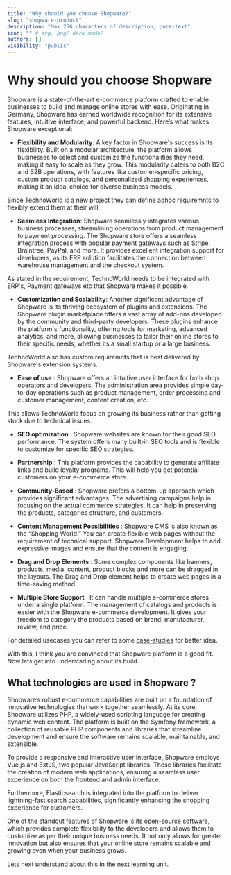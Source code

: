 ```yaml
---
title: "Why should you choose Shopware?"
slug: "shopware-product"
description: "Max 256 characters of description, pure-text"
icon: "" # svg, png? dark mode?
authors: []
visibility: "public"
---
```


# Why should you choose Shopware

Shopware is a state-of-the-art e-commerce platform crafted to enable businesses to build and manage online stores with ease. Originating in Germany, Shopware has earned worldwide recognition for its extensive features, intuitive interface, and powerful backend. Here’s what makes Shopware exceptional:

- **Flexibility and Modularity**: A key factor in Shopware's success is its flexibility. Built on a modular architecture, the platform allows businesses to select and customize the functionalities they need, making it easy to scale as they grow. This modularity caters to both B2C and B2B operations, with features like customer-specific pricing, custom product catalogs, and personalized shopping experiences, making it an ideal choice for diverse business models.

Since TechnoWorld is a new project they can define adhoc requiremnts to flexibly extend them at their will.

- **Seamless Integration**: Shopware seamlessly integrates various business processes, streamlining operations from product management to payment processing. The Shopware store offers a seamless integration process with popular payment gateways such as Stripe, Braintree, PayPal, and more. It provides excellent integration support for developers, as its ERP solution facilitates the connection between warehouse management and the checkout system.

As stated in the requirement, TechnoWorld needs to be integrated with ERP's, Payment gateways etc that Shopware makes it possible.

- **Customization and Scalability**: Another significant advantage of Shopware is its thriving ecosystem of plugins and extensions. The Shopware plugin marketplace offers a vast array of add-ons developed by the community and third-party developers. These plugins enhance the platform's functionality, offering tools for marketing, advanced analytics, and more, allowing businesses to tailor their online stores to their specific needs, whether its a small startup or a large business.

TechnoWorld also has custom requiremnts that is best delivered by Shopware's extension systems.

- **Ease of use** : Shopware offers an intuitive user interface for both shop operators and developers. The administration area provides simple day-to-day operations such as product management, order processing and customer management, content creation, etc. 

This allows TechnoWorld focus on growing its business rather than getting stuck due to technical issues.

- **SEO optimization** : Shopware websites are known for their good SEO performance. The system offers many built-in SEO tools and is flexible to customize for specific SEO strategies.

- **Partnership** : This platform provides the capability to generate affiliate links and build loyalty programs. This will help you get potential customers on your e-commerce store.

- **Community-Based** : Shopware prefers a bottom-up approach which provides significant advantages. The advertising campaigns help in focusing on the actual commerce strategies. It can help in preserving the products, categories structure, and customers.   

- **Content Management Possibilities** : Shopware CMS is also known as the “Shopping World.” You can create flexible web pages without the requirement of technical support. Shopware Development helps to add expressive images and ensure that the content is engaging.

- **Drag and Drop Elements** : Some complex components like banners, products, media, content, product blocks and more can be dragged in the layouts. The Drag and Drop element helps to create web pages in a time-saving method.

- **Multiple Store Support** : It can handle multiple e-commerce stores under a single platform. The management of catalogs and products is easier with the Shopware e-commerce development. It gives your freedom to category the products based on brand, manufacturer, review, and price.

For detailed usecases you can refer to some [case-studies](https://www.shopware.com/en/customers/case-studies/) for better idea.

With this, I think you are convinced that Shopware platform is a good fit. Now lets get into understading about its build.

## What technologies are used in Shopware ?

Shopware’s robust e-commerce capabilities are built on a foundation of innovative technologies that work together seamlessly. At its core, Shopware utilizes PHP, a widely-used scripting language for creating dynamic web content. The platform is built on the Symfony framework, a collection of reusable PHP components and libraries that streamline development and ensure the software remains scalable, maintainable, and extensible.

To provide a responsive and interactive user interface, Shopware employs Vue.js and ExtJS, two popular JavaScript libraries. These libraries facilitate the creation of modern web applications, ensuring a seamless user experience on both the frontend and admin interface.

Furthermore, Elasticsearch is integrated into the platform to deliver lightning-fast search capabilities, significantly enhancing the shopping experience for customers.

One of the standout features of Shopware is its open-source software, which provides complete flexibility to the developers and allows them to customize as per their unique business needs. It not only allows for greater innovation but also ensures that your online store remains scalable and growing even when your business grows.

Lets next understand about this in the next learning unit.
